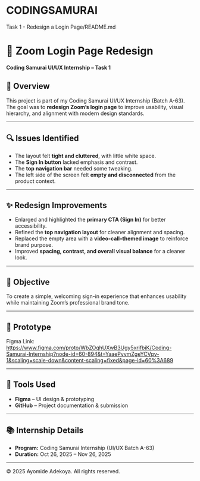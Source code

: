 # CODINGSAMURAI
Task 1 -  Redesign a Login Page/README.md
# 🎨 Zoom Login Page Redesign  
**Coding Samurai UI/UX Internship – Task 1**

## 🧠 Overview  
This project is part of my Coding Samurai UI/UX Internship (Batch A-63).  
The goal was to **redesign Zoom’s login page** to improve usability, visual hierarchy, and alignment with modern design standards.

---

## 🔍 Issues Identified  
- The layout felt **tight and cluttered**, with little white space.  
- The **Sign In button** lacked emphasis and contrast.  
- The **top navigation bar** needed some tweaking.  
- The left side of the screen felt **empty and disconnected** from the product context.  

---

## ✨ Redesign Improvements  
- Enlarged and highlighted the **primary CTA (Sign In)** for better accessibility.  
- Refined the **top navigation layout** for cleaner alignment and spacing.  
- Replaced the empty area with a **video-call–themed image** to reinforce brand purpose.  
- Improved **spacing, contrast, and overall visual balance** for a cleaner look.  

---

## 🎯 Objective  
To create a simple, welcoming sign-in experience that enhances usability while maintaining Zoom’s professional brand tone.  

---

## 🔗 Prototype  
Figma Link: https://www.figma.com/proto/WbZOqhUXwB3Ugy5xrifbiK/Coding-Samurai-Internship?node-id=60-894&t=YaaePvvmZgeYCVpv-1&scaling=scale-down&content-scaling=fixed&page-id=60%3A689  

---

## 🏁 Tools Used  
- **Figma** – UI design & prototyping  
- **GitHub** – Project documentation & submission  

---

## 📚 Internship Details  
- **Program:** Coding Samurai Internship (UI/UX Batch A-63)  
- **Duration:** Oct 26, 2025 – Nov 26, 2025  

---

© 2025 Ayomide Adekoya. All rights reserved.  
